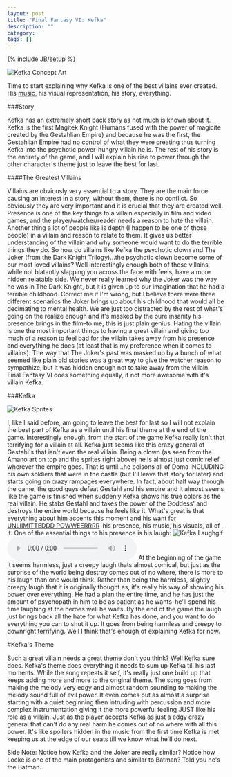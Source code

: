 ```yaml
---
layout: post
title: "Final Fantasy VI: Kefka"
description: ""
category: 
tags: []
---
```

{% include JB/setup %}

![Kefka Concept Art](http://upload.wikimedia.org/wikipedia/en/5/5e/FF6_Kefkaart.png)

Time to start explaining why Kefka is one of the best villains ever created. His [music](http://www.youtube.com/watch?v=qZxB4eO8X9s), his visual representation, his story, everything.

###Story

Kefka has an extremely short back story as not much is known about it. Kefka is the first Magitek Knight (Humans fused with the power of magicite created by the Gestahlian Empire) and because he was the first, the Gestahlian Empire had no control of what they were creating thus turning Kefka into the psychotic power-hungry villain he is. The rest of his story is the entirety of the game, and I will explain his rise to power through the other character's theme just to leave the best for last. 

####The Greatest Villains

Villains are obviously very essential to a story. They are the main force causing an interest in a story, without them, there is no conflict. So obviously they are very important and it is crucial that they are created well. Presence is one of the key things to a villain especially in film and video games, and the player/watcher/reader needs a reason to hate the villain. Another thing a lot of people like is depth (I happen to be one of those people) in a villain and reason to relate to them. It gives us better understanding of the villain and why someone would want to do the terrible things they do. So how do villains like Kefka the psychotic clown and The Joker (from the Dark Knight Trilogy)...the psychotic clown become some of our most loved villains? Well interestingly enough both of these villains, while not blatantly slapping you across the face with feels, have a more hidden relatable side. We never really learned why the Joker was the way he was in The Dark Knight, but it is given up to our imagination that he had a terrible childhood. Correct me if I'm wrong, but I believe there were three different scenarios the Joker brings up about his childhood that would all be decimating to mental health. We are just too distracted by the rest of what's going on the realize enough and it's masked by the pure insanity his presence brings in the film–to me, this is just plain genius. Hating the villain is one the most important things to having a great villain and giving too much of a reason to feel bad for the villain takes away from his presence and everything he does (at least that is my preference when it comes to villains). The way that The Joker's past was masked up by a bunch of what seemed like plain old stories was a great way to give the watcher reason to sympathize, but it was hidden enough not to take away from the villain. Final Fantasy VI does something equally, if not more awesome with it's villain Kefka. 

###Kefka

![Kefka Sprites](http://finalfantasy.wikia.com/wiki/File:FFVI_Kefka_Sprites.png)

I, like I said before, am going to leave the best for last so I will not explain the best part of Kefka as a villain until his final theme at the end of the game. Interestingly enough, from the start of the game Kefka really isn't that terrifying for a villain at all. Kefka just seems like this crazy general of Gestahl's that isn't even the real villain. Being a clown (as seen from the Amano art on top and the sprites right above) he is almost just comic relief wherever the empire goes. That is until...he poisons all of Doma INCLUDING his own soldiers that were in the castle (but I'll leave that story for later) and starts going on crazy rampages everywhere. In fact, about half way through the game, the good guys defeat Gestahl and his empire and it almost seems like the game is finished when suddenly Kefka shows his true colors as the real villain. He stabs Gestahl and takes the power of the Goddess' and destroys the entire world because he feels like it. What's great is that everything about him accents this moment and his want for [UNLIIMITTEDDD POWWEERRRR](http://www.youtube.com/watch?v=e_DqV1xdf-Y)–his presence, his music, his visuals, all of it. One of the essential things to his presence is his laugh: 
![Kefka Laughgif](http://finalfantasy.wikia.com/wiki/File:Kefka_-_Laugh.gif) 
![Kefka Laugh Soundclip](http://images.wikia.com/finalfantasy/images/9/9d/KefkaLaugh.ogg)
At the beginning of the game it seems harmless, just a creepy laugh thats almost comical, but just as the surprise of the world being destroy comes out of no where, there is more to his laugh than one would think. Rather than being the harmless, slightly creepy laugh that it is originally thought as, it's really his way of showing his power over everything. He had a plan the entire time, and he has just the amount of psychopath in him to be as patient as he wants–he'll spend his time laughing at the heroes well he waits. By the end of the game the laugh just brings back all the hate for what Kefka has done, and you want to do everything you can to shut it up. It goes from being harmless and creepy to downright terrifying. Well I think that's enough of explaining Kefka for now.

#Kefka's Theme

Such a great villain needs a great theme don't you think? Well Kefka sure does. Kefka's theme does everything it needs to sum up Kefka till his last moments. While the song repeats it self, it's really just one build up that keeps adding more and more to the original theme. The song goes from making the melody very edgy and almost random sounding to making the melody sound full of evil power. It even comes out as almost a surprise starting with a quiet beginning then intruding with percussion and more complex instrumentation giving it the more powerful feeling JUST like his role as a villain. Just as the player accepts Kefka as just a edgy crazy general that can't do any real harm he comes out of no where with all this power. It's like spoilers hidden in the music from the first time Kefka is met keeping us at the edge of our seats till we know what he'll do next. 

Side Note: Notice how Kefka and the Joker are really similar? Notice how Locke is one of the main protagonists and similar to Batman? Told you he's the Batman.
